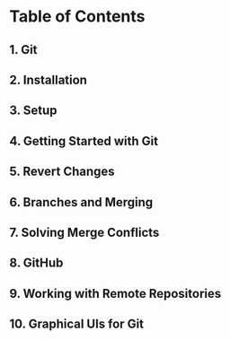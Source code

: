 # Table of Contents
## 1. Git
## 2. Installation
## 3. Setup
## 4. Getting Started with Git
## 5. Revert Changes
## 6. Branches and Merging
## 7. Solving Merge Conflicts
## 8. GitHub
## 9. Working with Remote Repositories
## 10. Graphical UIs for Git